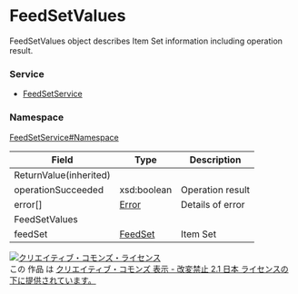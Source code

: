 # FeedSetValues
FeedSetValues object describes Item Set information including operation result.

### Service
+ [FeedSetService](../../services/FeedSetService.md)

### Namespace
[FeedSetService#Namespace](../../services/FeedSetService.md#namespace)


| Field | Type | Description |
|---|---|---|
| ReturnValue(inherited)|||
| operationSucceeded| xsd:boolean| Operation result |
| error[]| [Error](../Common/Error.md)| Details of error|
| FeedSetValues|||
| feedSet| [FeedSet](FeedSet.md)| Item Set |

<a rel="license" href="http://creativecommons.org/licenses/by-nd/2.1/jp/"><img alt="クリエイティブ・コモンズ・ライセンス" style="border-width:0" src="https://i.creativecommons.org/l/by-nd/2.1/jp/88x31.png" /></a><br />この 作品 は <a rel="license" href="http://creativecommons.org/licenses/by-nd/2.1/jp/">クリエイティブ・コモンズ 表示 - 改変禁止 2.1 日本 ライセンスの下に提供されています。</a>
